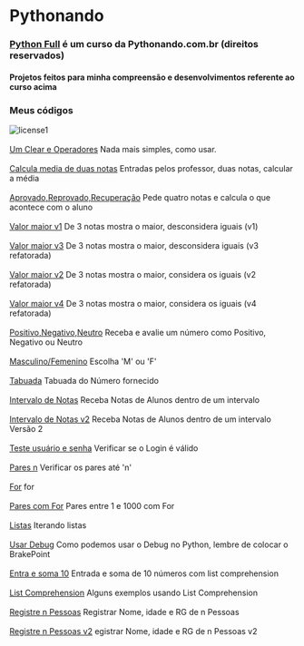 # Pythonando 
### [Python Full](https://pythonando.com.br) é um curso da Pythonando.com.br (direitos reservados)
#### Projetos feitos para minha compreensão e desenvolvimentos referente ao curso acima
### Meus códigos

![license1](https://img.shields.io/static/v1?label=License&message=MIT&color=orange)
<br><br>[Um Clear e Operadores](introducao-py/clear_e_operadores.py) Nada mais simples, como usar.
<br><br>[Calcula media de duas notas](introducao-py/ex-05_media.py) Entradas pelos professor, duas notas, calcular a média
<br><br>[Aprovado,Reprovado,Recuperação](introducao-py/ex-09_media_aluno.py) Pede quatro notas e calcula o que acontece com o aluno
<br><br>[Valor maior v1](introducao-py/ex-10_maior.py) De 3 notas mostra o maior, desconsidera iguais (v1)
<br><br>[Valor maior v3](introducao-py/ex-10_maior_refat.py) De 3 notas mostra o maior, desconsidera iguais (v3 refatorada)
<br><br>[Valor maior v2](introducao-py/ex-10_maior_igual.py) De 3 notas mostra o maior, considera os iguais (v2 refatorada)
<br><br>[Valor maior v4](introducao-py/ex-10_maior_iguais_refat.py) De 3 notas mostra o maior, considera os iguais (v4 refatorada)
<br><br>[Positivo,Negativo,Neutro](introducao-py/ex-11_positivo_negativo.py) Receba e avalie um número como Positivo, Negativo ou Neutro
<br><br>[Masculino/Femenino](introducao-py/ex-12_masc_fem.py) Escolha 'M' ou 'F'
<br><br>[Tabuada](introducao-py/ex-15_tabuada.py) Tabuada do Número fornecido
<br><br>[Intervalo de Notas](introducao-py/ex-16_intervalo_nota.py) Receba Notas de Alunos dentro de um intervalo
<br><br>[Intervalo de Notas v2](introducao-py/ex-16_intervalo_nota_v2.py) Receba Notas de Alunos dentro de um intervalo Versão 2
<br><br>[Teste usuário e senha](introducao-py/ex-17_user_pass.py) Verificar se o Login é válido
<br><br>[Pares n](introducao-py/ex-18_pares.py) Verificar os pares até 'n'
<br><br>[For](introducao-py/ex-19_for.py) for
<br><br>[Pares com For](introducao-py/ex-22_for_pares_0_1000.py) Pares entre 1 e 1000 com For
<br><br>[Listas](introducao-py/listas.py) Iterando listas
<br><br>[Usar Debug](introducao-py/while_debug.py) Como podemos usar o Debug no Python, lembre de colocar o BrakePoint
<br><br>[Entra e soma 10](introducao-py/ex-25_Soma-10.py) Entrada e soma de 10 números com list comprehension
<br><br>[List Comprehension](introducao-py/list_comprehension.py) Alguns exemplos usando List Comprehension
<br><br>[Registre n Pessoas](introducao-py/ex-27_n-pessoas.py) Registrar Nome, idade e RG de n Pessoas
<br><br>[Registre n Pessoas v2](introducao-py/ex-27_n-pessoas_v2.py) egistrar Nome, idade e RG de n Pessoas v2
<br><br>
